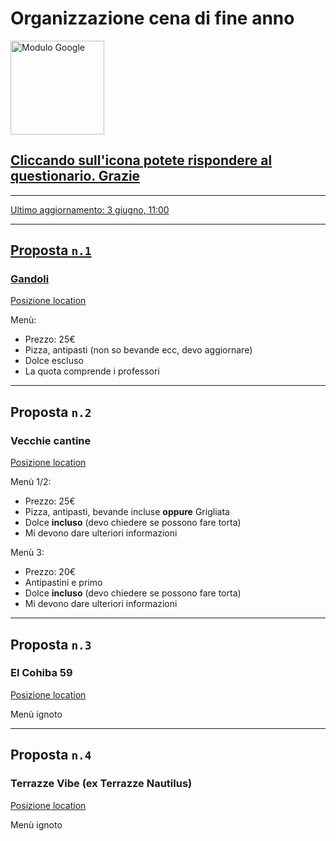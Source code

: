 # Organizzazione cena di fine anno

<a href='https://docs.google.com/forms/d/e/1FAIpQLSdVKWNol3yeMqBLCERNLUDzHfah12y6r8j5hA1PLSwGbqZaWQ/viewform?usp=sf_link'><img alt='Modulo Google' width='150 px' src='/cena5/icona_modulo.png'>
## Cliccando sull'icona potete rispondere al questionario. Grazie

---
Ultimo aggiornamento: 3 giugno, 11:00

---
## Proposta ```n.1```
### Gandoli
[Posizione location](https://g.page/lidogandoli?share)

Menù:
- Prezzo: 25€
- Pizza, antipasti (non so bevande ecc, devo aggiornare)
- Dolce escluso
- La quota comprende i professori

---
## Proposta ```n.2```
### Vecchie cantine
[Posizione location](https://goo.gl/maps/gKRzZrbEBnZjffTr8)

Menù 1/2:
- Prezzo: 25€
- Pizza, antipasti, bevande incluse **oppure** Grigliata
- Dolce **incluso** (devo chiedere se possono fare torta)
- Mi devono dare ulteriori informazioni

Menù 3:
- Prezzo: 20€
- Antipastini e primo
- Dolce **incluso** (devo chiedere se possono fare torta)
- Mi devono dare ulteriori informazioni

---
## Proposta ```n.3```
### El Cohiba 59

[Posizione location](https://goo.gl/maps/h9XkVXSw44kAzSku8)

Menù ignoto

---
## Proposta ```n.4```
### Terrazze Vibe (ex Terrazze Nautilus)

[Posizione location](https://goo.gl/maps/1HFR3rxqZWWkh7S96)

Menù ignoto
